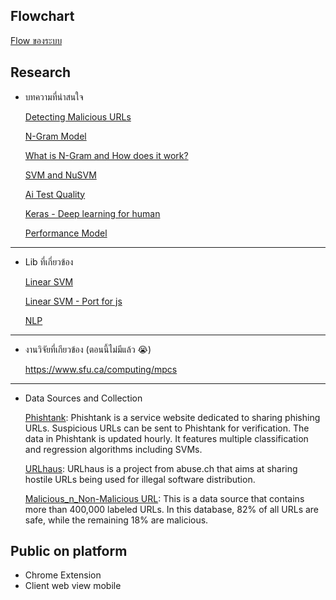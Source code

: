 ## Flowchart

[Flow ของระบบ](https://miro.com/welcomeonboard/YkJvUDk3ZGswRW03aVlDV3J6VUVEL3lPZWg3NUE2bllzNVhzelMwcDFRa3laZWI1V3NMTVhadjVYelNFTUppSjFPNWJXYVl2T3dDRTRMSFV1eFk5Y0R3OW1VWXNxaURVZDROUHk5S1FQQ2xWQnYvU0dCQlNSdjFaWVBhVzFlazNnbHpza3F6REdEcmNpNEFOMmJXWXBBPT0hdjE=?share_link_id=867774107315)

## Research

- บทความที่น่าสนใจ

  [Detecting Malicious URLs](https://medium.com/sfu-cspmp/detecting-malicious-urls-2412091872d6)

  [N-Gram Model](https://medium.com/@abhishekjainindore24/n-grams-in-nlp-a7c05c1aff12)

  [What is N-Gram and How does it work?](https://botpenguin.com/glossary/n-gram4)

  [SVM and NuSVM](https://medium.com/@khalidassalafy/support-vector-machines-svms-a-frontier-family-of-algorithms-used-in-classification-8b40c5f9a15d)

  [Ai Test Quality](https://blog.dailydoseofds.com/p/4-ways-to-test-ml-models-in-production-c3f?ref=dailydev)

  [Keras - Deep learning for human](https://keras.io/)

  [Performance Model](https://varshithagudimalla.medium.com/performance-measure-of-a-machine-learning-model-fb657263bf98)

---

- Lib ที่เกี่ยวข้อง

  [Linear SVM](https://www.csie.ntu.edu.tw/~cjlin/libsvm/)
  
  [Linear SVM - Port for js](https://github.com/mljs/libsvm)

  [NLP](https://www.kommunicate.io/blog/nlp-libraries-node-javascript/)

---

- งานวิจัยที่เกียวข้อง (ตอนนี้ไม่มีแล้ว 😭)

  https://www.sfu.ca/computing/mpcs

---

- Data Sources and Collection

  [Phishtank](https://phishtank.org): Phishtank is a service website dedicated to sharing phishing URLs. Suspicious URLs can be sent to Phishtank for verification. The data in Phishtank is updated hourly. It features multiple classification and regression algorithms including SVMs.

  [URLhaus](https://urlhaus.abuse.ch/): URLhaus is a project from abuse.ch that aims at sharing hostile URLs being used for illegal software distribution.

  [Malicious_n_Non-Malicious URL](https://www.kaggle.com/datasets/antonyj453/urldataset): This is a data source that contains more than 400,000 labeled URLs. In this database, 82% of all URLs are safe, while the remaining 18% are malicious.

## Public on platform

- Chrome Extension
- Client web view mobile